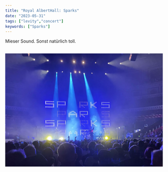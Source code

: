 ```yaml
---
title: "Royal AlbertHall: Sparks"
date: "2023-05-31"
tags: ["levity","concert"]
keywords: ["Sparks"]
---
```

Mieser Sound. Sonst natürlich toll.

<br/>  
<img  src="/assets/img/sparksroyal.webp" alt="sparks">
<br/>  